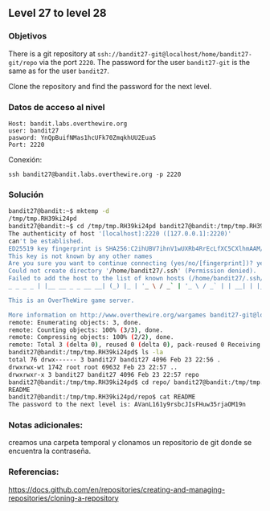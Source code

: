## Level 27 to level 28

### Objetivos 
There is a git repository at `ssh://bandit27-git@localhost/home/bandit27-git/repo` via the port `2220`. The password for the user `bandit27-git` is the same as for the user `bandit27`.

Clone the repository and find the password for the next level.

### Datos de acceso al nivel 

```
Host: bandit.labs.overthewire.org  
user: bandit27
pasword: YnQpBuifNMas1hcUFk70ZmqkhUU2EuaS
Port: 2220
```

 Conexión:
```
ssh bandit27@bandit.labs.overthewire.org -p 2220
```

### Solución 

``` bash
bandit27@bandit:~$ mktemp -d 
/tmp/tmp.RH39ki24pd 
bandit27@bandit:~$ cd /tmp/tmp.RH39ki24pd bandit27@bandit:/tmp/tmp.RH39ki24pd$ git clone ssh://bandit27- git@localhost:2220/home/bandit27-git/repo Cloning into 'repo'... 
The authenticity of host '[localhost]:2220 ([127.0.0.1]:2220)'
can't be established. 
ED25519 key fingerprint is SHA256:C2ihUBV7ihnV1wUXRb4RrEcLfXC5CXlhmAAM/urerLY. 
This key is not known by any other names 
Are you sure you want to continue connecting (yes/no/[fingerprint])? yes 
Could not create directory '/home/bandit27/.ssh' (Permission denied). 
Failed to add the host to the list of known hosts (/home/bandit27/.ssh/known_hosts).
_ _ _ _ | |__ __ _ _ __ __| (_) |_ | '_ \ / _` | '_ \ / _` | | __| | |_) | (_| | | | | (_| | | |_ |_.__/ \__,_|_| |_|\__,_|_|\__| 

This is an OverTheWire game server.

More information on http://www.overthewire.org/wargames bandit27-git@localhost's password: YnQpBuifNMas1hcUFk70ZmqkhUU2EuaS 
remote: Enumerating objects: 3, done. 
remote: Counting objects: 100% (3/3), done. 
remote: Compressing objects: 100% (2/2), done. 
remote: Total 3 (delta 0), reused 0 (delta 0), pack-reused 0 Receiving objects: 100% (3/3), done.
bandit27@bandit:/tmp/tmp.RH39ki24pd$ ls -la 
total 76 drwx------ 3 bandit27 bandit27 4096 Feb 23 22:56 . 
drwxrwx-wt 1742 root root 69632 Feb 23 22:57 .. 
drwxrwxr-x 3 bandit27 bandit27 4096 Feb 23 22:57 repo 
bandit27@bandit:/tmp/tmp.RH39ki24pd$ cd repo/ bandit27@bandit:/tmp/tmp.RH39ki24pd/repo$ ls 
README 
bandit27@bandit:/tmp/tmp.RH39ki24pd/repo$ cat README 
The password to the next level is: AVanL161y9rsbcJIsFHuw35rjaOM19n
```

### Notas adicionales:

creamos una carpeta temporal y clonamos un repositorio de git donde se encuentra la contraseña.

### Referencias:
https://docs.github.com/en/repositories/creating-and-managing-repositories/cloning-a-repository